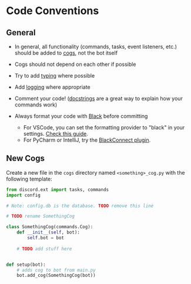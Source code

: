 # Code Conventions

## General

- In general, all functionality (commands, tasks, event listeners, etc.) should be added to
  [cogs](https://discordpy.readthedocs.io/en/stable/ext/commands/cogs.html), not the bot itself

- Cogs should not depend on each other if possible

- Try to add [typing](https://docs.python.org/3/library/typing.html) where possible

- Add [logging](https://docs.python.org/3/howto/logging.html) where appropriate 

- Comment your code!
  ([docstrings](https://www.python.org/dev/peps/pep-0257/)
  are a great way to explain how your commands work)
  
- Always format your code with [Black](https://github.com/psf/black) before committing
  - For VSCode, you can set the formatting provider to "black" in your settings. 
    [Check this guide](https://dev.to/adamlombard/how-to-use-the-black-python-code-formatter-in-vscode-3lo0).
  - For PyCharm or IntelliJ, try the [BlackConnect plugin](https://plugins.jetbrains.com/plugin/14321-blackconnect). 


## New Cogs

Create a new file in the `cogs` directory named
`<something>_cog.py` with the following template:

```python
from discord.ext import tasks, commands
import config

# Note: config.db is the database. TODO remove this line

# TODO rename SomethingCog

class SomethingCog(commands.Cog):
    def __init__(self, bot):
        self.bot = bot
        
    # TODO add stuff here


def setup(bot):
    # adds cog to bot from main.py
    bot.add_cog(SomethingCog(bot))
```
